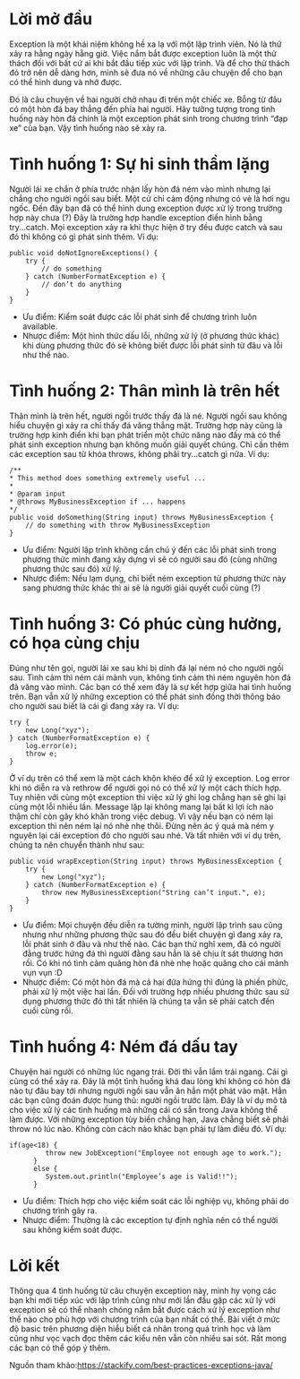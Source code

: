 # Lời mở đầu
Exception là một khái niệm không hề xa lạ với một lập trình viên. Nó là thứ xảy ra hằng ngày hằng giờ. Việc nắm bắt được exception luôn là một thử thách đối với bất cứ ai khi bắt đầu tiếp xúc với lập trình. Và để cho thử thách đó trở nên dễ dàng hơn, mình sẽ đưa nó về những câu chuyện để cho bạn có thể hình dung và nhớ được.

Đó là câu chuyện về hai người chở nhau đi trên một chiếc xe. Bỗng từ đâu có một hòn đá bay thẳng đến phía hai người. Hãy tưởng tượng trong tình huống này hòn đá chính là một exception phát sinh trong chương trình “đạp xe” của bạn. Vậy tình huống nào sẽ xảy ra.

# Tình huống 1: Sự hi sinh thầm lặng
Người lái xe chắn ở phía trước nhận lấy hòn đá ném vào mình nhưng lại chẳng cho người ngồi sau biết. Một cử chỉ cảm động nhưng có vẻ là hơi ngu ngốc. Đến đây bạn đã có thể hình dung exception được xử lý trong trường hợp này chưa (?)
Đây là trường hợp handle exception điển hình bằng try...catch. Mọi exception xảy ra khi thực hiện ở try đều được catch và sau đó thì không có gì phát sinh thêm.
Ví dụ:
```
public void doNotIgnoreExceptions() {
	try {
		// do something
	} catch (NumberFormatException e) {
		// don’t do anything
	}
}
```
* Ưu điểm: Kiểm soát được các lỗi phát sinh để chương trình luôn available.
* Nhược điểm: Một hình thức dấu lỗi, những xử lý (ở phương thức khác) khi dùng phương thức đó sẽ không biết được lỗi phát sinh từ đâu và lỗi như thế nào.

# Tình huống 2: Thân mình là trên hết
Thân mình là trên hết, người ngồi trước thấy đá là né. Người ngồi sau không hiểu chuyện gì xảy ra chỉ thấy đá văng thẳng mặt.
Trường hợp này cũng là trường hợp kinh điển khi bạn phát triển một chức năng nào đấy mà có thể phát sinh exception nhưng bạn không muốn giải quyết chúng. Chỉ cần thêm các exception sau từ khóa throws, không phải try...catch gì nữa. 
Ví dụ:
```
/**
* This method does something extremely useful ...
*
* @param input
* @throws MyBusinessException if ... happens
*/
public void doSomething(String input) throws MyBusinessException {
	// do something with throw MyBusinessException 
}
```
* Ưu điểm: Người lập trình không cần chú ý đến các lỗi phát sinh trong phương thức mình đang xây dựng vì sẽ có người sau đó (cùng những phương thức sau đó) xử lý.
* Nhược điểm: Nếu lạm dụng, chỉ biết ném exception từ phương thức này sang phương thức khác thì ai sẽ là người giải quyết cuối cùng (?)

# Tình huống 3: Có phúc cùng hưởng, có họa cùng chịu
Đúng như tên gọi, người lái xe sau khi bị dính đá lại ném nó cho người ngồi sau. Tình cảm thì ném cái mảnh vụn, không tình cảm thì ném nguyên hòn đá đã văng vào mình.
Các bạn có thể xem đây là sự kết hợp giữa hai tình huống trên. Bạn vẫn xử lý những exception có thể phát sinh đồng thời thông báo cho người sau biết là cái gì đang xảy ra.
Ví dụ:
```
try {
	new Long("xyz");
} catch (NumberFormatException e) {
	log.error(e);
	throw e;
}
```
Ở ví dụ trên có thể xem là một cách khôn khéo để xử lý exception. Log error khi nó  diễn ra và rethrow để người gọi nó có thể xử lý một cách thích hợp. Tuy nhiên với cùng một exception thì việc xử lý ghi log chẳng hạn sẽ ghi lại cùng một lỗi nhiều lần. Message lặp lại không mang lại bất kì lợi ích nào thậm chí còn gây khó khăn trong việc debug. Vì vậy nếu bạn có ném lại exception thì nên ném lại nó nhè nhẹ thôi. Đừng nên ác ý quá mà ném y nguyên lại cái exception đó cho người sau nhé. Và tất nhiên với ví dụ trên, chúng ta nên chuyển thành như sau:
```
public void wrapException(String input) throws MyBusinessException {
	try {
		new Long("xyz");
	} catch (NumberFormatException e) {
		throw new MyBusinessException("String can’t input.", e);
	}
}
```
* Ưu điểm: Mọi chuyện đều diễn ra tường mình, người lập trình sau cũng nhưng như những phương thức sau đó đều biết chuyện gì đang xảy ra, lỗi phát sinh ở đâu và như thế nào. Các bạn thử nghĩ xem, đã có người đằng trước hứng đá thì người đằng sau hẳn là sẽ chịu ít sát thương hơn rồi. Có khi nó tình cảm quăng hòn đá nhè nhẹ hoặc quăng cho cái mảnh vụn vụn :D
* Nhược điểm: Có một hòn đá mà cả hai đứa hứng thì đúng là phiền phức, phải xử lý một việc hai lần. Đối với trường hợp nhiều phương thức sau sử dụng phương thức đó thì tất nhiên là chúng ta vẫn sẽ phải catch đến cuối cùng rồi.
# Tình huống 4: Ném đá dấu tay
Chuyện hai người có những lúc ngang trái. Đời thì vẫn lắm trái ngang. Cái gì cũng có thể xảy ra. Đây là một tình huống khá đau lòng khi không có hòn đá nào tự đâu bay tới nhưng người ngồi sau vẫn ăn hẳn một phát vào mặt. Hẳn các bạn cũng đoán được hung thủ: người ngồi trước làm.
Đây là ví dụ mô tả cho việc xử lý các tình huống mà những cái có sẵn trong Java không thể làm được. Với những exception tùy biến chẳng hạn, Java chẳng biết sẽ phải throw nó lúc nào. Không còn cách nào khác bạn phải tự làm điều đó.
Ví dụ:
```
if(age<18) {
         throw new JobException("Employee not enough age to work."); 
      }
      else {
         System.out.println("Employee’s age is Valid!!"); 
      }
```
* Ưu điểm: Thích hợp cho việc kiểm soát các lỗi nghiệp vụ, không phải do chương trình gây ra.
* Nhược điểm: Thường là các exception tự định nghĩa nên có thể người sau không kiểm soát được.

# Lời kết
Thông qua 4 tình huống từ câu chuyện exception này, mình hy vọng các bạn khi mới tiếp xúc với lập trình cũng như mới lần đầu gặp các xử lý với exception sẽ có thể nhanh chóng nắm bắt được cách xử lý exception như thế nào cho phù hợp với chương trình của bạn nhất có thể. Bài viết ở mức độ basic trên phương diện hiểu biết cá nhân trong quá trình học và làm cũng như vọc vạch đọc thêm các kiểu nên vẫn còn nhiều sai sót. Rất mong các bạn có thể góp ý thêm.

Nguồn tham khảo:https://stackify.com/best-practices-exceptions-java/